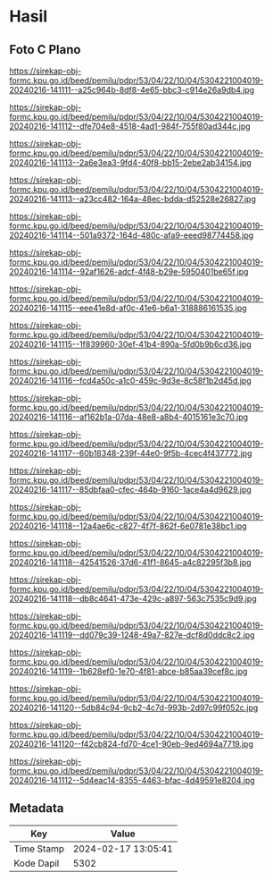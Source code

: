 # Hasil

## Foto C Plano

https://sirekap-obj-formc.kpu.go.id/beed/pemilu/pdpr/53/04/22/10/04/5304221004019-20240216-141111--a25c964b-8df8-4e65-bbc3-c914e26a9db4.jpg

https://sirekap-obj-formc.kpu.go.id/beed/pemilu/pdpr/53/04/22/10/04/5304221004019-20240216-141112--dfe704e8-4518-4ad1-984f-755f80ad344c.jpg

https://sirekap-obj-formc.kpu.go.id/beed/pemilu/pdpr/53/04/22/10/04/5304221004019-20240216-141113--2a6e3ea3-9fd4-40f8-bb15-2ebe2ab34154.jpg

https://sirekap-obj-formc.kpu.go.id/beed/pemilu/pdpr/53/04/22/10/04/5304221004019-20240216-141113--a23cc482-164a-48ec-bdda-d52528e26827.jpg

https://sirekap-obj-formc.kpu.go.id/beed/pemilu/pdpr/53/04/22/10/04/5304221004019-20240216-141114--501a9372-164d-480c-afa9-eeed98774458.jpg

https://sirekap-obj-formc.kpu.go.id/beed/pemilu/pdpr/53/04/22/10/04/5304221004019-20240216-141114--92af1626-adcf-4f48-b29e-5950401be65f.jpg

https://sirekap-obj-formc.kpu.go.id/beed/pemilu/pdpr/53/04/22/10/04/5304221004019-20240216-141115--eee41e8d-af0c-41e6-b6a1-318886161535.jpg

https://sirekap-obj-formc.kpu.go.id/beed/pemilu/pdpr/53/04/22/10/04/5304221004019-20240216-141115--1f839960-30ef-41b4-890a-5fd0b9b6cd36.jpg

https://sirekap-obj-formc.kpu.go.id/beed/pemilu/pdpr/53/04/22/10/04/5304221004019-20240216-141116--fcd4a50c-a1c0-459c-9d3e-8c58f1b2d45d.jpg

https://sirekap-obj-formc.kpu.go.id/beed/pemilu/pdpr/53/04/22/10/04/5304221004019-20240216-141116--af162b1a-07da-48e8-a8b4-4015161e3c70.jpg

https://sirekap-obj-formc.kpu.go.id/beed/pemilu/pdpr/53/04/22/10/04/5304221004019-20240216-141117--60b18348-239f-44e0-9f5b-4cec4f437772.jpg

https://sirekap-obj-formc.kpu.go.id/beed/pemilu/pdpr/53/04/22/10/04/5304221004019-20240216-141117--85dbfaa0-cfec-464b-9160-1ace4a4d9629.jpg

https://sirekap-obj-formc.kpu.go.id/beed/pemilu/pdpr/53/04/22/10/04/5304221004019-20240216-141118--12a4ae6c-c827-4f7f-862f-6e0781e38bc1.jpg

https://sirekap-obj-formc.kpu.go.id/beed/pemilu/pdpr/53/04/22/10/04/5304221004019-20240216-141118--42541526-37d6-41f1-8645-a4c82295f3b8.jpg

https://sirekap-obj-formc.kpu.go.id/beed/pemilu/pdpr/53/04/22/10/04/5304221004019-20240216-141118--db8c4641-473e-429c-a897-563c7535c9d9.jpg

https://sirekap-obj-formc.kpu.go.id/beed/pemilu/pdpr/53/04/22/10/04/5304221004019-20240216-141119--dd079c39-1248-49a7-827e-dcf8d0ddc8c2.jpg

https://sirekap-obj-formc.kpu.go.id/beed/pemilu/pdpr/53/04/22/10/04/5304221004019-20240216-141119--1b628ef0-1e70-4f81-abce-b85aa39cef8c.jpg

https://sirekap-obj-formc.kpu.go.id/beed/pemilu/pdpr/53/04/22/10/04/5304221004019-20240216-141120--5db84c94-9cb2-4c7d-993b-2d97c99f052c.jpg

https://sirekap-obj-formc.kpu.go.id/beed/pemilu/pdpr/53/04/22/10/04/5304221004019-20240216-141120--f42cb824-fd70-4ce1-90eb-9ed4694a7719.jpg

https://sirekap-obj-formc.kpu.go.id/beed/pemilu/pdpr/53/04/22/10/04/5304221004019-20240216-141112--5d4eac14-8355-4463-bfac-4d49591e8204.jpg


## Metadata

| Key        | Value               |
| ---------- | ------------------- |
| Time Stamp | 2024-02-17 13:05:41 |
| Kode Dapil | 5302                |



